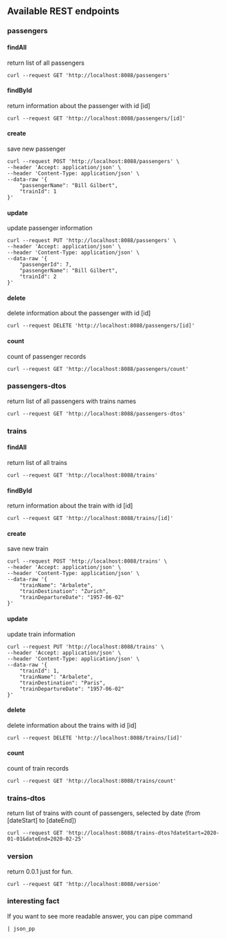 ## Available REST endpoints

### passengers

#### findAll

return list of all passengers

```
curl --request GET 'http://localhost:8088/passengers'
```

#### findById

return information about the passenger with id [id]

```
curl --request GET 'http://localhost:8088/passengers/[id]'
```

#### create

save new passenger

```
curl --request POST 'http://localhost:8088/passengers' \
--header 'Accept: application/json' \
--header 'Content-Type: application/json' \
--data-raw '{
	"passengerName": "Bill Gilbert",
	"trainId": 1
}'
```

#### update

update passenger information

```
curl --request PUT 'http://localhost:8088/passengers' \
--header 'Accept: application/json' \
--header 'Content-Type: application/json' \
--data-raw '{
	"passengerId": 7,
	"passengerName": "Bill Gilbert",
	"trainId": 2
}'
```

#### delete

delete information about the passenger with id [id]

```
curl --request DELETE 'http://localhost:8088/passengers/[id]' 
```

#### count

count of passenger records

```
curl --request GET 'http://localhost:8088/passengers/count' 
```

### passengers-dtos

return list of all passengers with trains names

```
curl --request GET 'http://localhost:8088/passengers-dtos'
```

### trains

#### findAll

return list of all trains

```
curl --request GET 'http://localhost:8088/trains'
```

#### findById

return information about the train with id [id]

```
curl --request GET 'http://localhost:8088/trains/[id]'
```

#### create

save new train

```
curl --request POST 'http://localhost:8088/trains' \
--header 'Accept: application/json' \
--header 'Content-Type: application/json' \
--data-raw '{
	"trainName": "Arbalete",
	"trainDestination": "Zurich",
	"trainDepartureDate": "1957-06-02"
}'
```

#### update

update train information

```
curl --request PUT 'http://localhost:8088/trains' \
--header 'Accept: application/json' \
--header 'Content-Type: application/json' \
--data-raw '{
	"trainId": 1,
	"trainName": "Arbalete",
	"trainDestination": "Paris",
	"trainDepartureDate": "1957-06-02"
}'
```

#### delete

delete information about the trains with id [id]

```
curl --request DELETE 'http://localhost:8088/trains/[id]' 
```

#### count

count of train records

```
curl --request GET 'http://localhost:8088/trains/count' 
```

### trains-dtos

return list of trains with count of passengers, selected by date (from [dateStart] to [dateEnd])

```
curl --request GET 'http://localhost:8088/trains-dtos?dateStart=2020-01-01&dateEnd=2020-02-25'
```

### version

return 0.0.1 just for fun.

```
curl --request GET 'http://localhost:8088/version'
```

### interesting fact

If you want to see more readable answer, you can pipe command

```
| json_pp
```